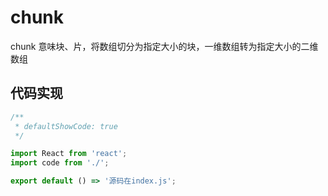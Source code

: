 # chunk

chunk 意味块、片，将数组切分为指定大小的块，一维数组转为指定大小的二维数组

## 代码实现

```jsx
/**
 * defaultShowCode: true
 */

import React from 'react';
import code from './';

export default () => '源码在index.js';
```
